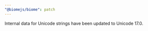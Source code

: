 ```yaml
---
"@biomejs/biome": patch
---
```


Internal data for Unicode strings have been updated to Unicode 17.0.
